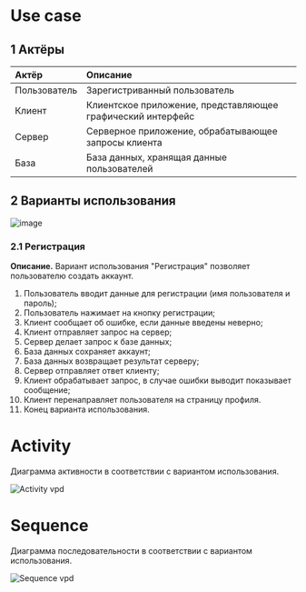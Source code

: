# Use case

## 1 Актёры 

| Актёр | Описание |
|:--|:--|
| Пользователь | Зарегистриванный пользователь |
| Клиент | Клиентское приложение, представляющее графический интерфейс |
| Сервер | Серверное приложение, обрабатывающее запросы клиента  |
| База | База данных, хранящая данные пользователей  |

## 2 Варианты использования

![image](https://user-images.githubusercontent.com/72657584/203154619-a6318548-462b-4418-9cef-847499a26f0e.png)

### 2.1 Регистрация

 **Описание.** Вариант использования "Регистрация" позволяет пользователю создать аккаунт.
 
1. Пользователь вводит данные для регистрации (имя пользователя и пароль);
2. Пользователь нажимает на кнопку регистрации;
3. Клиент сообщает об ошибке, если данные введены неверно;
4. Клиент отправляет запрос на сервер;
5. Сервер делает запрос к базе данных;
6. База данных сохраняет аккаунт;
7. База данных возвращает результат серверу;
8. Сервер отправляет ответ клиенту;
9. Клиент обрабатывает запрос, в случае ошибки выводит показывает сообщение;
10. Клиент перенаправляет пользователя на страницу профиля.
11. Конец варианта использования.

# Activity

Диаграмма активности в соответствии с вариантом использования.

![Activity vpd](https://user-images.githubusercontent.com/72657584/203234339-e6644c5f-695f-4ff5-9794-1365009f1f4b.jpg)

# Sequence

Диаграмма последовательности в соответствии с вариантом использования.

![Sequence vpd](https://user-images.githubusercontent.com/72657584/203250549-3d111381-5f33-4207-8569-d029c8d95fad.jpg)

